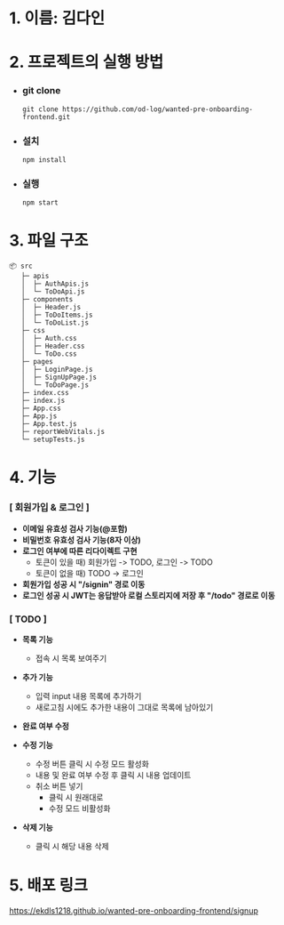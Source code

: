 # 1. 이름: 김다인

# 2. 프로젝트의 실행 방법
- ### git clone
  ```
  git clone https://github.com/od-log/wanted-pre-onboarding-frontend.git
  ```
- ### 설치
  ```
  npm install
  ```
- ### 실행
   ```
   npm start
   ```

# 3. 파일 구조
```
📦 src
   ├─ apis
   │  ├─ AuthApis.js
   │  └─ ToDoApi.js
   ├─ components
   │  ├─ Header.js
   │  ├─ ToDoItems.js
   │  └─ ToDoList.js
   ├─ css
   │  ├─ Auth.css
   │  ├─ Header.css
   │  └─ ToDo.css
   ├─ pages
   │  ├─ LoginPage.js
   │  ├─ SignUpPage.js
   │  └─ ToDoPage.js
   ├─ index.css
   ├─ index.js
   ├─ App.css
   ├─ App.js
   ├─ App.test.js
   ├─ reportWebVitals.js
   └─ setupTests.js
```

# 4. 기능
  ### [ 회원가입 & 로그인 ]
  - **이메일 유효성 검사 기능(@포함)**
  - **비밀번호 유효성 검사 기능(8자 이상)**
  - **로그인 여부에 따른 리다이렉트 구현**
    - 토큰이 있을 때) 회원가입 -> TODO, 로그인 -> TODO
    - 토큰이 없을 때) TODO -> 로그인
  - **회원가입 성공 시 "/signin" 경로 이동**
  - **로그인 성공 시 JWT는 응답받아 로컬 스토리지에 저장 후 "/todo" 경로로 이동**
 
  ### [ TODO ]
  - **목록 기능**
    - 접속 시 목록 보여주기
      
  - **추가 기능**
    - 입력 input 내용 목록에 추가하기
    - 새로고침 시에도 추가한 내용이 그대로 목록에 남아있기
      
  - **완료 여부 수정**
    
  - **수정 기능**
    - 수정 버튼 클릭 시 수정 모드 활성화
    - 내용 및 완료 여부 수정 후 클릭 시 내용 업데이트 
    - 취소 버튼 넣기
      - 클릭 시 원래대로
      - 수정 모드 비활성화
        
  - **삭제 기능**
    - 클릭 시 해당 내용 삭제

# 5. 배포 링크
https://ekdls1218.github.io/wanted-pre-onboarding-frontend/signup
